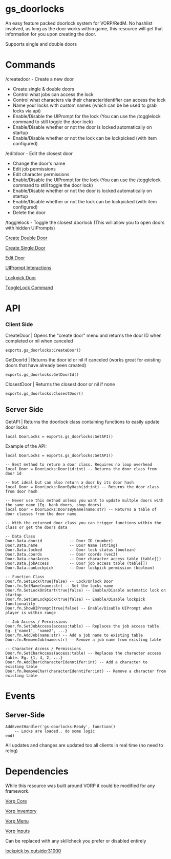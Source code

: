 ﻿# gs_doorlocks

An easy feature packed doorlock system for VORP/RedM.
No hashlist involved, as long as the door works within game, this resource will get that information for you upon creating the door.

Supports single and double doors

# Commands
/createdoor - Create a new door
  - Create single & double doors
  - Control what jobs can access the lock
  - Control what characters via their characterIdentifier can access the lock
  - Name your locks with custom names (which can be be used to grab locks via api)
  - Enable/Disable the UIPrompt for the lock (You can use the /togglelock command to still toggle the door lock)
  - Enable/Disable whether or not the door is locked automatically on startup
  - Enable/Disable whether or not the lock can be lockpicked (with item configured)

/editdoor - Edit the closest door
  - Change the door's name
  - Edit job permissions
  - Edit character permissions
  - Enable/Disable the UIPrompt for the lock (You can use the /togglelock command to still toggle the door lock)
  - Enable/Disable whether or not the door is locked automatically on startup
  - Enable/Disable whether or not the lock can be lockpicked (with item configured)
  - Delete the door

/togglelock - Toggle the closest doorlock (This will allow you to open doors with hidden UIPrompts)

[Create Double Door](https://uploads.nbrp.city/projects/gs-doorlocks/CreateDoubleDoor.mp4)

[Create Single Door](https://uploads.nbrp.city/projects/gs-doorlocks/CreateSingleDoor.mp4)

[Edit Door](https://uploads.nbrp.city/projects/gs-doorlocks/EditDoor.mp4)

[UIPrompt Interactions](https://uploads.nbrp.city/projects/gs-doorlocks/PromptInteraction.mp4)

[Lockpick Door](https://uploads.nbrp.city/projects/gs-doorlocks/LockpickDoor.mp4)

[ToogleLock Command](https://uploads.nbrp.city/projects/gs-doorlocks/toggledoor.mp4)

# API

### Client Side

CreateDoor | Opens the "create door" menu and returns the door ID when completed or nil when canceled
```
exports.gs_doorlocks:CreateDoor() 
```

GetDoorId | Returns the door id or nil if canceled (works great for existing doors that have already been created)
```
exports.gs_doorlocks:GetDoorId() 
```

ClosestDoor | Returns the closest door or nil if none
```
exports.gs_doorlocks:ClosestDoor()
```


## Server Side

GetAPI | Returns the doorlock class containing functions to easily update door locks
```
local DoorLocks = exports.gs_doorlocks:GetAPI()
```

Example of the API:
```
local DoorLocks = exports.gs_doorlocks:GetAPI()

-- Best method to return a door class. Requires no loop overhead
local Door = DoorLocks:Door(id:int) -- Returns the door class from door id

-- Not ideal but can also return a door by its door hash
local Door = DoorLocks:DoorByHash(id:int) -- Returns the door class from door hash

-- Never use this method unless you want to update multple doors with the same name (Eg. bank doors, shop doors)
local Door = DoorLocks:DoorsByName(name:str) -- Returns a table of door classes from the door name

-- With the returned door class you can trigger functions within the class or get the doors data

-- Data Class
Door.Data.doorid            -- Door ID (number)
Door.Data.name              -- Door Name (string)
Door.Data.locked            -- Door lock status (boolean)
Door.Data.coords            -- Door coords (vec3)
Door.Data.charAcces         -- Door character access table (table[])
Door.Data.jobAccess         -- Door job access table (table[])
Door.Data.canLockpick       -- Door lockpick permission (boolean)

-- Function Class
Door.fn.SetLock(true|false) -- Lock/Unlock Door
Door.fn.SetName(name:str) -- Set the locks name
Door.fn.SetLockOnStart(true|false) -- Enable/Disable automatic lock on startup
Door.fn.SetCanLockpick(true|false) -- Enable/Disable lockpick functionality
Door.fn.ShowUIPrompt(true|false) -- Enable/Disable UIPrompt when player is within range

-- Job Access / Permissions
Door.fn.SetJobAccess(access:table) -- Replaces the job access table. Eg. {'name1', 'name2', ...}
Door.fn.AddJob(name:str) -- Add a job name to existing table
Door.fn.RemoveJob(name:str) -- Remove a job name from existing table

-- Character Access / Permissions
Door.fn.SetCharAccess(access:table) -- Replaces the character access table. Eg. {1, 4, 2, ...}
Door.fn.AddChar(characterIdenntifer:int) -- Add a character to existing table
Door.fn.RemoveChar(characterIdenntifer:int) -- Remove a character from existing table

```
  

# Events 


## Server-Side 

```
AddEventHandler('gs-doorlocks:Ready', function()
    -- Locks are loaded.. do some logic
end)
```


All updates and changes are updated too all clients in real time (no need to relog)

# Dependencies
While this resource was built around VORP it could be modified for any framework.

[Vorp Core](https://github.com/VORPCORE/vorp_core-lua)

[Vorp Inventory](https://github.com/VORPCORE/vorp_inventory-lua)

[Vorp Menu](https://github.com/VORPCORE/vorp_menu)

[Vorp Inputs](https://github.com/VORPCORE/vorp_inputs-lua)

Can be replaced with any skillcheck you prefer or disabled entirely

[lockpick by outsider31000](https://github.com/outsider31000/lockpick)

